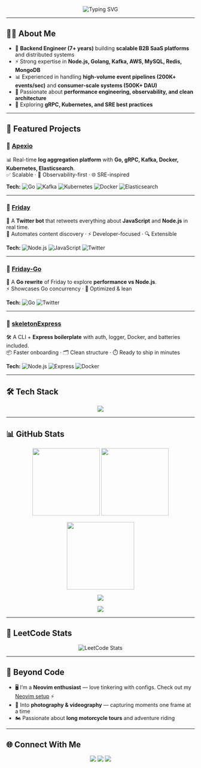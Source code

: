 <!-- Profile README for @sidDarthVader31 -->

<p align="center">
  <img src="https://readme-typing-svg.demolab.com?font=Fira+Code&size=28&pause=1000&color=00F7F7&center=true&vCenter=true&width=800&lines=Hey%2C+I'm+Siddharth+Bisht+👋;Senior+Backend+Engineer;B2B+SaaS+%7C+Distributed+Systems+%7C+Cloud+Native;Neovim+Enthusiast+%7C+Adventure+Motorcyclist" alt="Typing SVG" />
</p>

---

## 🧑‍💻 About Me

- 💼 **Backend Engineer (7+ years)** building **scalable B2B SaaS platforms** and distributed systems  
- ⚡ Strong expertise in **Node.js, Golang, Kafka, AWS, MySQL, Redis, MongoDB**  
- 📊 Experienced in handling **high-volume event pipelines (200K+ events/sec)** and **consumer-scale systems (500K+ DAU)**  
- 🚀 Passionate about **performance engineering, observability, and clean architecture**  
- 🌱 Exploring **gRPC, Kubernetes, and SRE best practices**  

---

## 🚀 Featured Projects

### 🔹 [Apexio](https://github.com/sidDarthVader31/apexio)  
📊 Real-time **log aggregation platform** with **Go, gRPC, Kafka, Docker, Kubernetes, Elasticsearch**.  
✅ Scalable · 🔎 Observability-first · 🌐 SRE-inspired  

**Tech:** ![Go](https://img.shields.io/badge/Go-00ADD8?logo=go&logoColor=white) 
![Kafka](https://img.shields.io/badge/Kafka-231F20?logo=apache-kafka&logoColor=white) 
![Kubernetes](https://img.shields.io/badge/Kubernetes-326CE5?logo=kubernetes&logoColor=white) 
![Docker](https://img.shields.io/badge/Docker-2496ED?logo=docker&logoColor=white) 
![Elasticsearch](https://img.shields.io/badge/Elasticsearch-005571?logo=elasticsearch&logoColor=white)  

---

### 🔹 [Friday](https://github.com/sidDarthVader31/friday)  
🤖 A **Twitter bot** that retweets everything about **JavaScript** and **Node.js** in real time.  
📰 Automates content discovery · ⚡ Developer-focused · 🔍 Extensible  

**Tech:** ![Node.js](https://img.shields.io/badge/Node.js-43853D?logo=node.js&logoColor=white) 
![JavaScript](https://img.shields.io/badge/JavaScript-F7DF1E?logo=javascript&logoColor=black) 
![Twitter](https://img.shields.io/badge/Twitter-1DA1F2?logo=twitter&logoColor=white)  

---

### 🔹 [Friday-Go](https://github.com/sidDarthVader31/friday-go)  
🚀 A **Go rewrite** of Friday to explore **performance vs Node.js**.  
⚡ Showcases Go concurrency · 🧩 Optimized & lean  

**Tech:** ![Go](https://img.shields.io/badge/Go-00ADD8?logo=go&logoColor=white) 
![Twitter](https://img.shields.io/badge/Twitter-1DA1F2?logo=twitter&logoColor=white)  

---

### 🔹 [skeletonExpress](https://github.com/sidDarthVader31/skeletonExpress)  
🛠️ A CLI + **Express boilerplate** with auth, logger, Docker, and batteries included.  
📦 Faster onboarding · 🗂️ Clean structure · ⏱️ Ready to ship in minutes  

**Tech:** ![Node.js](https://img.shields.io/badge/Node.js-43853D?logo=node.js&logoColor=white) 
![Express](https://img.shields.io/badge/Express-000000?logo=express&logoColor=white) 
![Docker](https://img.shields.io/badge/Docker-2496ED?logo=docker&logoColor=white)  

---

## 🛠️ Tech Stack

<p align="center">
  <img src="https://skillicons.dev/icons?i=nodejs,ts,js,express,nestjs,mysql,mongodb,redis,elasticsearch,aws,docker,kubernetes,jenkins,git,neovim,java,go" />
</p>

---

## 📊 GitHub Stats

<p align="center">
  <img src="https://github-readme-stats.vercel.app/api?username=sidDarthVader31&show_icons=true&theme=tokyonight" height="180"/>
  <img src="https://github-readme-stats.vercel.app/api/top-langs/?username=sidDarthVader31&layout=compact&theme=tokyonight" height="180"/>
</p>

<p align="center">
  <img src="https://github-readme-streak-stats.herokuapp.com/?user=sidDarthVader31&theme=tokyonight" height="180" />
</p>

<p align="center">
  <img src="https://github-profile-trophy.vercel.app/?username=sidDarthVader31&theme=tokyonight&no-frame=true&row=1&column=6" />
</p>

<p align="center">
  <img src="https://github-readme-activity-graph.vercel.app/graph?username=sidDarthVader31&theme=tokyo-night" />
</p>

---

## 🧩 LeetCode Stats

<p align="center">
  <img src="https://leetcard.jacoblin.cool/SidDarthVader31?theme=dark&font=Roboto&ext=contest" alt="LeetCode Stats" />
</p>

---

## 🌟 Beyond Code

- 🖥️ I’m a **Neovim enthusiast** — love tinkering with configs. Check out my [Neovim setup](https://github.com/sidDarthVader31/nvim-config) ⚡  
- 📸 Into **photography & videography** — capturing moments one frame at a time  
- 🏍️ Passionate about **long motorcycle tours** and adventure riding  

---

## 🌐 Connect With Me

<p align="center">
  <a href="mailto:siddharthbisht31@gmail.com"><img src="https://img.shields.io/badge/Email-D14836?style=for-the-badge&logo=gmail&logoColor=white" /></a>
  <a href="https://www.linkedin.com/in/siddharthbisht31"><img src="https://img.shields.io/badge/LinkedIn-0A66C2?style=for-the-badge&logo=linkedin&logoColor=white" /></a>
  <a href="https://github.com/sidDarthVader31"><img src="https://img.shields.io/badge/GitHub-181717?style=for-the-badge&logo=github&logoColor=white" /></a>
</p>
